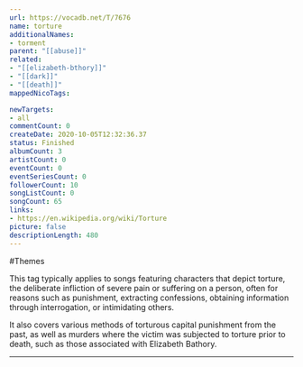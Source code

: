 ```yaml
---
url: https://vocadb.net/T/7676
name: torture
additionalNames: 
- torment
parent: "[[abuse]]"
related:
- "[[elizabeth-bthory]]"
- "[[dark]]"
- "[[death]]"
mappedNicoTags:

newTargets:
- all
commentCount: 0
createDate: 2020-10-05T12:32:36.37
status: Finished
albumCount: 3
artistCount: 0
eventCount: 0
eventSeriesCount: 0
followerCount: 10
songListCount: 0
songCount: 65
links: 
- https://en.wikipedia.org/wiki/Torture
picture: false
descriptionLength: 480
---
```


#Themes

This tag typically applies to songs featuring characters that depict torture, the deliberate infliction of severe pain or suffering on a person, often for reasons such as punishment, extracting confessions, obtaining information through interrogation, or intimidating others.

It also covers various methods of torturous capital punishment from the past, as well as murders where the victim was subjected to torture prior to death, such as those associated with Elizabeth Bathory.

---


